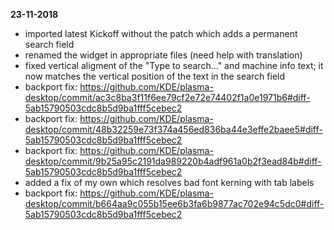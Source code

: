 **23-11-2018**
- imported latest Kickoff without the patch which adds a permanent search field 
- renamed the widget in appropriate files (need help with translation)
- fixed vertical aligment of the "Type to search..." and machine info text; it now matches the vertical position of the text in the search field
- backport fix: https://github.com/KDE/plasma-desktop/commit/ac3c8ba3f11f6ee79cf2e72e74402f1a0e1971b6#diff-5ab15790503cdc8b5d9ba1fff5cebec2
- backport fix: https://github.com/KDE/plasma-desktop/commit/48b32259e73f374a456ed836ba44e3effe2baee5#diff-5ab15790503cdc8b5d9ba1fff5cebec2
- backport fix: https://github.com/KDE/plasma-desktop/commit/9b25a95c2191da989220b4adf961a0b2f3ead84b#diff-5ab15790503cdc8b5d9ba1fff5cebec2
- added a fix of my own which resolves bad font kerning with tab labels
- backport fix: https://github.com/KDE/plasma-desktop/commit/b664aa9c055b15ee6b3fa6b9877ac702e94c5dc0#diff-5ab15790503cdc8b5d9ba1fff5cebec2
